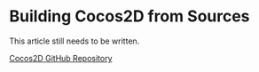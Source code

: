 # Building Cocos2D from Sources

This article still needs to be written.

[Cocos2D GitHub Repository](https://github.com/cocos2d/cocos2d-iphone/)
